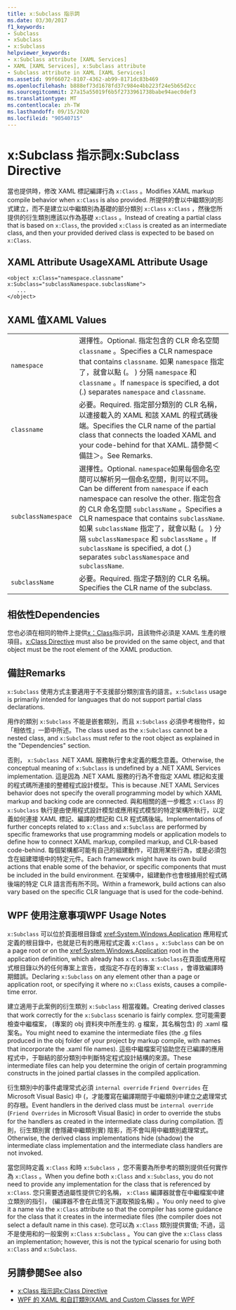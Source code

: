 ```yaml
---
title: x:Subclass 指示詞
ms.date: 03/30/2017
f1_keywords:
- Subclass
- xSubclass
- x:Subclass
helpviewer_keywords:
- x:Subclass attribute [XAML Services]
- XAML [XAML Services], x:Subclass attribute
- Subclass attribute in XAML [XAML Services]
ms.assetid: 99f66072-8107-4362-ab99-8171dc83b469
ms.openlocfilehash: b888ef73d1678fd37c984e4bb223f24e5b65d2cc
ms.sourcegitcommit: 27a15a55019f6b5f2733961738babe94aec0def3
ms.translationtype: MT
ms.contentlocale: zh-TW
ms.lasthandoff: 09/15/2020
ms.locfileid: "90540715"
---
```

# <a name="xsubclass-directive"></a><span data-ttu-id="f4120-102">x:Subclass 指示詞</span><span class="sxs-lookup"><span data-stu-id="f4120-102">x:Subclass Directive</span></span>

<span data-ttu-id="f4120-103">當也提供時，修改 XAML 標記編譯行為 `x:Class` 。</span><span class="sxs-lookup"><span data-stu-id="f4120-103">Modifies XAML markup compile behavior when `x:Class` is also provided.</span></span> <span data-ttu-id="f4120-104">所提供的會以中繼類別的形式建立，而不是建立以中繼類別為基礎的部分類別 `x:Class` `x:Class` ，然後您所提供的衍生類別應該以作為基礎 `x:Class` 。</span><span class="sxs-lookup"><span data-stu-id="f4120-104">Instead of creating a partial class that is based on `x:Class`, the provided `x:Class` is created as an intermediate class, and then your provided derived class is expected to be based on `x:Class`.</span></span>

## <a name="xaml-attribute-usage"></a><span data-ttu-id="f4120-105">XAML Attribute Usage</span><span class="sxs-lookup"><span data-stu-id="f4120-105">XAML Attribute Usage</span></span>

```xaml
<object x:Class="namespace.classname" x:Subclass="subclassNamespace.subclassName">
   ...
</object>
```

## <a name="xaml-values"></a><span data-ttu-id="f4120-106">XAML 值</span><span class="sxs-lookup"><span data-stu-id="f4120-106">XAML Values</span></span>

|||
|-|-|
|`namespace`|<span data-ttu-id="f4120-107">選擇性。</span><span class="sxs-lookup"><span data-stu-id="f4120-107">Optional.</span></span> <span data-ttu-id="f4120-108">指定包含的 CLR 命名空間 `classname` 。</span><span class="sxs-lookup"><span data-stu-id="f4120-108">Specifies a CLR namespace that contains `classname`.</span></span> <span data-ttu-id="f4120-109">如果 `namespace` 指定了，就會以點 (。 ) 分隔 `namespace` 和 `classname` 。</span><span class="sxs-lookup"><span data-stu-id="f4120-109">If `namespace` is specified, a dot (.) separates `namespace` and `classname`.</span></span>|
|`classname`|<span data-ttu-id="f4120-110">必要。</span><span class="sxs-lookup"><span data-stu-id="f4120-110">Required.</span></span> <span data-ttu-id="f4120-111">指定部分類別的 CLR 名稱，以連接載入的 XAML 和該 XAML 的程式碼後端。</span><span class="sxs-lookup"><span data-stu-id="f4120-111">Specifies the CLR name of the partial class that connects the loaded XAML and your code-behind for that XAML.</span></span> <span data-ttu-id="f4120-112">請參閱＜備註＞。</span><span class="sxs-lookup"><span data-stu-id="f4120-112">See Remarks.</span></span>|
|`subclassNamespace`|<span data-ttu-id="f4120-113">選擇性。</span><span class="sxs-lookup"><span data-stu-id="f4120-113">Optional.</span></span> <span data-ttu-id="f4120-114">`namespace`如果每個命名空間可以解析另一個命名空間，則可以不同。</span><span class="sxs-lookup"><span data-stu-id="f4120-114">Can be different from `namespace` if each namespace can resolve the other.</span></span> <span data-ttu-id="f4120-115">指定包含的 CLR 命名空間 `subclassName` 。</span><span class="sxs-lookup"><span data-stu-id="f4120-115">Specifies a CLR namespace that contains `subclassName`.</span></span> <span data-ttu-id="f4120-116">如果 `subclassName` 指定了，就會以點 (。 ) 分隔 `subclassNamespace` 和 `subclassName` 。</span><span class="sxs-lookup"><span data-stu-id="f4120-116">If `subclassName` is specified, a dot (.) separates `subclassNamespace` and `subclassName`.</span></span>|
|`subclassName`|<span data-ttu-id="f4120-117">必要。</span><span class="sxs-lookup"><span data-stu-id="f4120-117">Required.</span></span> <span data-ttu-id="f4120-118">指定子類別的 CLR 名稱。</span><span class="sxs-lookup"><span data-stu-id="f4120-118">Specifies the CLR name of the subclass.</span></span>|

## <a name="dependencies"></a><span data-ttu-id="f4120-119">相依性</span><span class="sxs-lookup"><span data-stu-id="f4120-119">Dependencies</span></span>

<span data-ttu-id="f4120-120">您也必須在相同的物件上提供[x：Class](xclass-directive.md)指示詞，且該物件必須是 XAML 生產的根項目。</span><span class="sxs-lookup"><span data-stu-id="f4120-120">[x:Class Directive](xclass-directive.md) must also be provided on the same object, and that object must be the root element of the XAML production.</span></span>

## <a name="remarks"></a><span data-ttu-id="f4120-121">備註</span><span class="sxs-lookup"><span data-stu-id="f4120-121">Remarks</span></span>

<span data-ttu-id="f4120-122">`x:Subclass` 使用方式主要適用于不支援部分類別宣告的語言。</span><span class="sxs-lookup"><span data-stu-id="f4120-122">`x:Subclass` usage is primarily intended for languages that do not support partial class declarations.</span></span>

<span data-ttu-id="f4120-123">用作的類別 `x:Subclass` 不能是嵌套類別，而且 `x:Subclass` 必須參考根物件，如「相依性」一節中所述。</span><span class="sxs-lookup"><span data-stu-id="f4120-123">The class used as the `x:Subclass` cannot be a nested class, and `x:Subclass` must refer to the root object as explained in the "Dependencies" section.</span></span>

<span data-ttu-id="f4120-124">否則， `x:Subclass` .NET XAML 服務執行會未定義的概念意義。</span><span class="sxs-lookup"><span data-stu-id="f4120-124">Otherwise, the conceptual meaning of `x:Subclass` is undefined by a .NET XAML Services implementation.</span></span> <span data-ttu-id="f4120-125">這是因為 .NET XAML 服務的行為不會指定 XAML 標記和支援的程式碼所連接的整體程式設計模型。</span><span class="sxs-lookup"><span data-stu-id="f4120-125">This is because .NET XAML Services behavior does not specify the overall programming model by which XAML markup and backing code are connected.</span></span> <span data-ttu-id="f4120-126">與和相關的進一步概念 `x:Class` 的 `x:Subclass` 執行是由使用程式設計模型或應用程式模型的特定架構所執行，以定義如何連接 XAML 標記、編譯的標記和 CLR 程式碼後端。</span><span class="sxs-lookup"><span data-stu-id="f4120-126">Implementations of further concepts related to `x:Class` and `x:Subclass` are performed by specific frameworks that use programming models or application models to define how to connect XAML markup, compiled markup, and CLR-based code-behind.</span></span> <span data-ttu-id="f4120-127">每個架構都可能有自己的組建動作，可啟用某些行為，或是必須包含在組建環境中的特定元件。</span><span class="sxs-lookup"><span data-stu-id="f4120-127">Each framework might have its own build actions that enable some of the behavior, or specific components that must be included in the build environment.</span></span> <span data-ttu-id="f4120-128">在架構中，組建動作也會根據用於程式碼後端的特定 CLR 語言而有所不同。</span><span class="sxs-lookup"><span data-stu-id="f4120-128">Within a framework, build actions can also vary based on the specific CLR language that is used for the code-behind.</span></span>

## <a name="wpf-usage-notes"></a><span data-ttu-id="f4120-129">WPF 使用注意事項</span><span class="sxs-lookup"><span data-stu-id="f4120-129">WPF Usage Notes</span></span>

<span data-ttu-id="f4120-130">`x:Subclass` 可以位於頁面根目錄或 <xref:System.Windows.Application> 應用程式定義的根目錄中，也就是已有的應用程式定義 `x:Class` 。</span><span class="sxs-lookup"><span data-stu-id="f4120-130">`x:Subclass` can be on a page root or on the <xref:System.Windows.Application> root in the application definition, which already has `x:Class`.</span></span> <span data-ttu-id="f4120-131">`x:Subclass`在頁面或應用程式根目錄以外的任何專案上宣告，或指定不存在的專案 `x:Class` ，會導致編譯時期錯誤。</span><span class="sxs-lookup"><span data-stu-id="f4120-131">Declaring `x:Subclass` on any element other than a page or application root, or specifying it where no `x:Class` exists, causes a compile-time error.</span></span>

<span data-ttu-id="f4120-132">建立適用于此案例的衍生類別 `x:Subclass` 相當複雜。</span><span class="sxs-lookup"><span data-stu-id="f4120-132">Creating derived classes that work correctly for the `x:Subclass` scenario is fairly complex.</span></span> <span data-ttu-id="f4120-133">您可能需要檢查中繼檔案， (專案的 obj 資料夾中所產生的. g 檔案，其名稱包含) 的 .xaml 檔案名。</span><span class="sxs-lookup"><span data-stu-id="f4120-133">You might need to examine the intermediate files (the .g files produced in the obj folder of your project by markup compile, with names that incorporate the .xaml file names).</span></span> <span data-ttu-id="f4120-134">這些中繼檔案可協助您在已編譯的應用程式中，于聯結的部分類別中判斷特定程式設計結構的來源。</span><span class="sxs-lookup"><span data-stu-id="f4120-134">These intermediate files can help you determine the origin of certain programming constructs in the joined partial classes in the compiled application.</span></span>

<span data-ttu-id="f4120-135">衍生類別中的事件處理常式必須 `internal override` `Friend Overrides` 在 Microsoft Visual Basic) 中 (，才能覆寫在編譯期間于中繼類別中建立之處理常式的存根。</span><span class="sxs-lookup"><span data-stu-id="f4120-135">Event handlers in the derived class must be `internal override` (`Friend Overrides` in Microsoft Visual Basic) in order to override the stubs for the handlers as created in the intermediate class during compilation.</span></span> <span data-ttu-id="f4120-136">否則，衍生類別實 (會隱藏中繼類別實) 陰影，而不會叫用中繼類別處理常式。</span><span class="sxs-lookup"><span data-stu-id="f4120-136">Otherwise, the derived class implementations hide (shadow) the intermediate class implementation and the intermediate class handlers are not invoked.</span></span>

<span data-ttu-id="f4120-137">當您同時定義 `x:Class` 和時 `x:Subclass` ，您不需要為所參考的類別提供任何實作為 `x:Class` 。</span><span class="sxs-lookup"><span data-stu-id="f4120-137">When you define both `x:Class` and `x:Subclass`, you do not need to provide any implementation for the class that is referenced by `x:Class`.</span></span> <span data-ttu-id="f4120-138">您只需要透過屬性提供它的名稱， `x:Class` 編譯器就會在中繼檔案中建立類別的指引， (編譯器不會在此情況下選取預設名稱) 。</span><span class="sxs-lookup"><span data-stu-id="f4120-138">You only need to give it a name via the `x:Class` attribute so that the compiler has some guidance for the class that it creates in the intermediate files (the compiler does not select a default name in this case).</span></span> <span data-ttu-id="f4120-139">您可以為 `x:Class` 類別提供實值; 不過，這不是使用和的一般案例 `x:Class` `x:Subclass` 。</span><span class="sxs-lookup"><span data-stu-id="f4120-139">You can give the `x:Class` class an implementation; however, this is not the typical scenario for using both `x:Class` and `x:Subclass`.</span></span>

## <a name="see-also"></a><span data-ttu-id="f4120-140">另請參閱</span><span class="sxs-lookup"><span data-stu-id="f4120-140">See also</span></span>

- [<span data-ttu-id="f4120-141">x:Class 指示詞</span><span class="sxs-lookup"><span data-stu-id="f4120-141">x:Class Directive</span></span>](xclass-directive.md)
- [<span data-ttu-id="f4120-142">WPF 的 XAML 和自訂類別</span><span class="sxs-lookup"><span data-stu-id="f4120-142">XAML and Custom Classes for WPF</span></span>](/dotnet/desktop/wpf/advanced/xaml-and-custom-classes-for-wpf)

